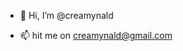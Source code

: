- 👋 Hi, I’m @creamynald
<!-- - 👀 I’m interested in full stack developer
- 💞️ I’m looking to collaborate with woman xD -->
- 📫 hit me on creamynald@gmail.com

<!---
creamynald/re is a ✨ special ✨ repository because its `README.md` (this file) appears on your GitHub profile.
You can click the Preview link to take a look at your changes.
--->
